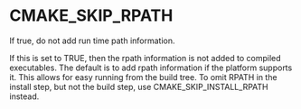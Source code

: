   

# CMAKE_SKIP_RPATH  
If true, do not add run time path information.  

If this is set to TRUE, then the rpath information is not added to
compiled executables.  The default is to add rpath information if the
platform supports it.  This allows for easy running from the build
tree.  To omit RPATH in the install step, but not the build step, use
CMAKE_SKIP_INSTALL_RPATH instead.  

